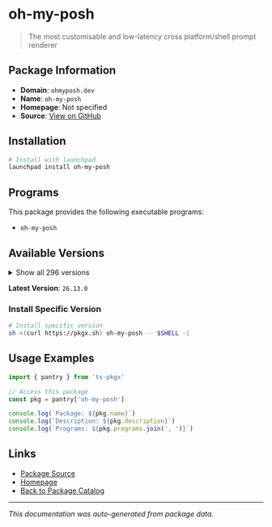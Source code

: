 # oh-my-posh

> The most customisable and low-latency cross platform/shell prompt renderer

## Package Information

- **Domain**: `ohmyposh.dev`
- **Name**: `oh-my-posh`
- **Homepage**: Not specified
- **Source**: [View on GitHub](https://github.com/pkgxdev/pantry/tree/main/projects/ohmyposh.dev/package.yml)

## Installation

```bash
# Install with launchpad
launchpad install oh-my-posh
```

## Programs

This package provides the following executable programs:

- `oh-my-posh`

## Available Versions

<details>
<summary>Show all 296 versions</summary>

- `26.13.0`, `26.12.0`, `26.11.0`, `26.10.1`, `26.10.0`
- `26.9.0`, `26.8.0`, `26.7.0`, `26.6.1`, `26.6.0`
- `26.5.0`, `26.4.2`, `26.4.1`, `26.4.0`, `26.3.0`
- `26.2.2`, `26.2.1`, `26.2.0`, `26.1.0`, `26.0.5`
- `26.0.4`, `26.0.3`, `26.0.2`, `26.0.1`, `26.0.0`
- `25.23.3`, `25.23.2`, `25.23.1`, `25.23.0`, `25.22.0`
- `25.21.1`, `25.21.0`, `25.20.1`, `25.20.0`, `25.19.0`
- `25.18.0`, `25.17.0`, `25.16.1`, `25.16.0`, `25.15.0`
- `25.14.0`, `25.13.0`, `25.12.0`, `25.11.2`, `25.11.1`
- `25.11.0`, `25.10.2`, `25.10.1`, `25.10.0`, `25.9.0`
- `25.8.0`, `25.7.1`, `25.7.0`, `25.6.1`, `25.6.0`
- `25.5.1`, `25.5.0`, `25.4.3`, `25.4.2`, `25.4.1`
- `25.4.0`, `25.3.0`, `25.2.1`, `25.2.0`, `25.1.1`
- `25.1.0`, `25.0.0`, `24.19.0`, `24.18.1`, `24.18.0`
- `24.17.1`, `24.17.0`, `24.16.1`, `24.16.0`, `24.15.1`
- `24.15.0`, `24.14.0`, `24.13.1`, `24.13.0`, `24.12.0`
- `24.11.4`, `24.11.3`, `24.11.2`, `24.11.1`, `24.11.0`
- `24.10.1`, `24.10.0`, `24.9.1`, `24.9.0`, `24.8.0`
- `24.7.1`, `24.7.0`, `24.6.5`, `24.6.4`, `24.6.3`
- `24.6.2`, `24.6.1`, `24.6.0`, `24.5.2`, `24.5.1`
- `24.5.0`, `24.4.1`, `24.4.0`, `24.3.0`, `24.2.2`
- `24.2.1`, `24.2.0`, `24.1.0`, `24.0.11`, `24.0.10`
- `24.0.9`, `24.0.8`, `24.0.7`, `24.0.6`, `24.0.5`
- `24.0.4`, `24.0.3`, `24.0.2`, `24.0.1`, `24.0.0`
- `23.20.3`, `23.20.2`, `23.20.1`, `23.20.0`, `23.19.0`
- `23.18.0`, `23.17.0`, `23.16.0`, `23.15.3`, `23.15.2`
- `23.15.1`, `23.15.0`, `23.14.2`, `23.14.1`, `23.14.0`
- `23.13.4`, `23.13.3`, `23.13.2`, `23.13.1`, `23.13.0`
- `23.12.0`, `23.11.1`, `23.11.0`, `23.10.1`, `23.10.0`
- `23.9.1`, `23.9.0`, `23.8.0`, `23.7.2`, `23.7.1`
- `23.7.0`, `23.6.8`, `23.6.7`, `23.6.6`, `23.6.5`
- `23.6.4`, `23.6.3`, `23.6.2`, `23.6.1`, `23.6.0`
- `23.5.0`, `23.4.1`, `23.4.0`, `23.3.3`, `23.3.2`
- `23.3.1`, `23.3.0`, `23.2.1`, `23.2.0`, `23.1.0`
- `23.0.2`, `23.0.1`, `23.0.0`, `22.3.0`, `22.2.0`
- `22.1.0`, `22.0.3`, `22.0.2`, `22.0.1`, `22.0.0`
- `21.28.0`, `21.27.0`, `21.26.4`, `21.26.3`, `21.26.2`
- `21.26.1`, `21.26.0`, `21.25.0`, `21.24.0`, `21.23.6`
- `21.23.5`, `21.23.4`, `21.23.3`, `21.23.2`, `21.23.1`
- `21.23.0`, `21.22.0`, `21.21.3`, `21.21.2`, `21.21.1`
- `21.21.0`, `21.20.2`, `21.20.1`, `21.20.0`, `21.19.0`
- `21.18.2`, `21.18.1`, `21.18.0`, `21.17.2`, `21.17.1`
- `21.17.0`, `21.16.2`, `21.16.1`, `21.16.0`, `21.15.1`
- `21.15.0`, `21.14.0`, `21.13.1`, `21.13.0`, `21.12.1`
- `21.12.0`, `21.11.0`, `21.10.3`, `21.10.2`, `21.10.1`
- `21.10.0`, `21.9.1`, `21.9.0`, `21.8.0`, `21.7.0`
- `21.6.0`, `21.5.0`, `21.4.0`, `21.3.0`, `21.2.2`
- `21.2.1`, `21.2.0`, `21.1.0`, `21.0.1`, `21.0.0`
- `20.2.3`, `20.2.2`, `20.2.1`, `20.2.0`, `20.1.0`
- `20.0.2`, `20.0.1`, `20.0.0`, `19.32.0`, `19.31.0`
- `19.30.0`, `19.29.1`, `19.29.0`, `19.28.0`, `19.27.0`
- `19.26.1`, `19.26.0`, `19.25.0`, `19.24.3`, `19.24.2`
- `19.24.1`, `19.24.0`, `19.23.1`, `19.23.0`, `19.22.0`
- `19.21.1`, `19.21.0`, `19.20.0`, `19.19.0`, `19.18.1`
- `19.18.0`, `19.17.2`, `19.17.1`, `19.17.0`, `19.16.2`
- `19.16.1`, `19.16.0`, `19.15.1`, `19.15.0`, `19.14.0`
- `19.13.0`, `19.12.0`, `19.11.7`, `19.11.6`, `19.11.5`
- `19.11.4`, `19.11.3`, `19.11.2`, `19.11.1`, `19.11.0`
- `19.10.0`, `19.9.0`, `19.8.3`, `19.8.2`, `19.8.1`
- `19.8.0`

</details>

**Latest Version**: `26.13.0`

### Install Specific Version

```bash
# Install specific version
sh <(curl https://pkgx.sh) oh-my-posh -- $SHELL -i
```

## Usage Examples

```typescript
import { pantry } from 'ts-pkgx'

// Access this package
const pkg = pantry['oh-my-posh']

console.log(`Package: ${pkg.name}`)
console.log(`Description: ${pkg.description}`)
console.log(`Programs: ${pkg.programs.join(', ')}`)
```

## Links

- [Package Source](https://github.com/pkgxdev/pantry/tree/main/projects/ohmyposh.dev/package.yml)
- [Homepage](#)
- [Back to Package Catalog](../../package-catalog.md)

---

*This documentation was auto-generated from package data.*
